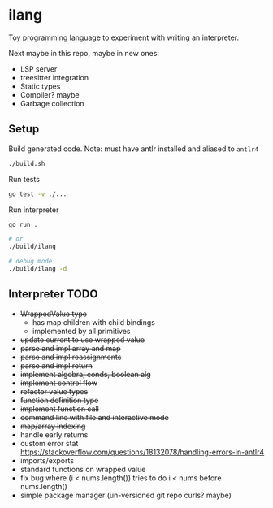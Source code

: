 # ilang

Toy programming language to experiment with writing an interpreter.

Next maybe in this repo, maybe in new ones:
- LSP server
- treesitter integration
- Static types
- Compiler? maybe
- Garbage collection

## Setup

Build generated code. Note: must have antlr installed and aliased to `antlr4`

```bash
./build.sh
```

Run tests

```bash
go test -v ./...
```

Run interpreter

```bash
go run .

# or
./build/ilang

# debug mode
./build/ilang -d
```

## Interpreter TODO

- ~~WrappedValue type~~
    - has map children with child bindings
    - implemented by all primitives
- ~~update current to use wrapped value~~
- ~~parse and impl array and map~~
- ~~parse and impl reassignments~~
- ~~parse and impl return~~
- ~~implement algebra, conds, boolean alg~~
- ~~implement control flow~~
- ~~refactor value types~~
- ~~function definition type~~
- ~~implement function call~~
- ~~command line with file and interactive mode~~
- ~~map/array indexing~~
- handle early returns
- custom error stat https://stackoverflow.com/questions/18132078/handling-errors-in-antlr4
- imports/exports
- standard functions on wrapped value
- fix bug where (i < nums.length()) tries to do i < nums before nums.length()
- simple package manager (un-versioned git repo curls? maybe)
